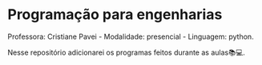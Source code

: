 # Programação para engenharias
Professora: Cristiane Pavei - Modalidade: presencial - Linguagem: python.

Nesse repositório adicionarei os programas feitos durante as aulas📚💻.
